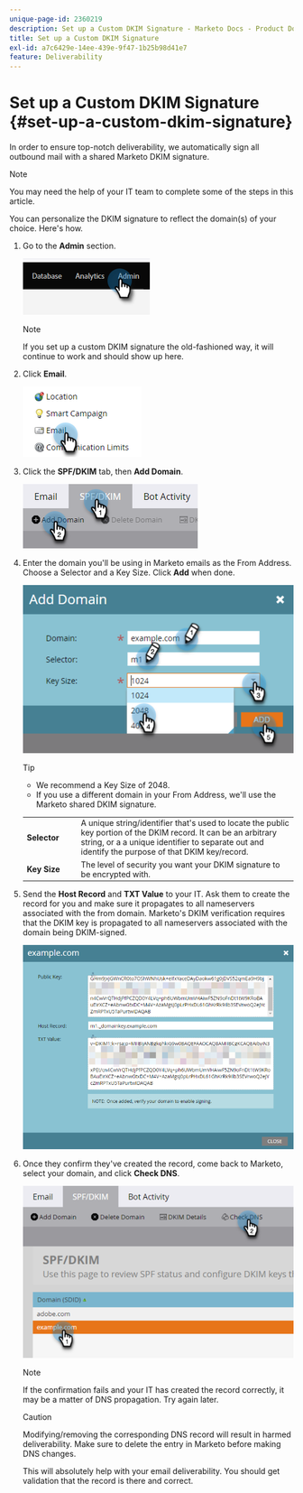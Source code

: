 ```yaml
---
unique-page-id: 2360219
description: Set up a Custom DKIM Signature - Marketo Docs - Product Documentation
title: Set up a Custom DKIM Signature
exl-id: a7c6429e-14ee-439e-9f47-1b25b98d41e7
feature: Deliverability
---
```

# Set up a Custom DKIM Signature {#set-up-a-custom-dkim-signature}

In order to ensure top-notch deliverability, we automatically sign all outbound mail with a shared Marketo DKIM signature.

>[!NOTE]
>
>You may need the help of your IT team to complete some of the steps in this article.

You can personalize the DKIM signature to reflect the domain(s) of your choice. Here's how.

1. Go to the **Admin** section.

   ![](assets/set-up-a-custom-dkim-signature-1.png)

   >[!NOTE]
   >
   >If you set up a custom DKIM signature the old-fashioned way, it will continue to work and should show up here.

1. Click **Email**.

   ![](assets/set-up-a-custom-dkim-signature-2.png)

1. Click the **SPF/DKIM** tab, then **Add Domain**.

   ![](assets/set-up-a-custom-dkim-signature-3.png)

1. Enter the domain you'll be using in Marketo emails as the From Address. Choose a Selector and a Key Size. Click **Add** when done.

   ![](assets/set-up-a-custom-dkim-signature-4.png)

   >[!TIP]
   >
   >* We recommend a Key Size of 2048.
   >* If you use a different domain in your From Address, we'll use the Marketo shared DKIM signature.

   <table> 
   <tr>
   <td width="20%"><b>Selector</b></td>
   <td>A unique string/identifier that's used to locate the public key portion of the DKIM record. It can be an arbitrary string, or a a unique identifier to separate out and identify the purpose of that DKIM key/record.</td>
   </tr>
   <tr> 
   <td width="20%"><b>Key Size</b></td>
   <td>The level of security you want your DKIM signature to be encrypted with.</td>
   </tr>
   </tbody>
   </table>

1. Send the **Host Record** and **TXT Value** to your IT. Ask them to create the record for you and make sure it propagates to all nameservers associated with the from domain. Marketo's DKIM verification requires that the DKIM key is propagated to all nameservers associated with the domain being DKIM-signed.

   ![](assets/set-up-a-custom-dkim-signature-5.png)

1. Once they confirm they've created the record, come back to Marketo, select your domain, and click **Check DNS**.

   ![](assets/set-up-a-custom-dkim-signature-6.png)

   >[!NOTE]
   >
   >If the confirmation fails and your IT has created the record correctly, it may be a matter of DNS propagation. Try again later.

   >[!CAUTION]
   >
   >Modifying/removing the corresponding DNS record will result in harmed deliverability. Make sure to delete the entry in Marketo before making DNS changes.

   This will absolutely help with your email deliverability. You should get validation that the record is there and correct.
